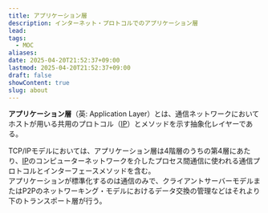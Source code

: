 ```yaml
---
title: アプリケーション層
description: インターネット・プロトコルでのアプリケーション層
lead: 
tags:
  - MOC
aliases: 
date: 2025-04-20T21:52:37+09:00
lastmod: 2025-04-20T21:52:37+09:00
draft: false
showContent: true
slug: about
---
```

**アプリケーション層**（英: Application Layer）とは、通信ネットワークにおいてホストが用いる共用のプロトコル（[IP](../protocol/IP.md)）とメソッドを示す抽象化レイヤーである。

TCP/IPモデルにおいては、アプリケーション層は4階層のうちの第4層にあたり、[IP](../protocol/IP.md)のコンピューターネットワークを介したプロセス間通信に使われる通信プロトコルとインターフェースメソッドを含む。  
アプリケーションが標準化するのは通信のみで、クライアントサーバーモデルまたはP2Pのネットワーキング・モデルにおけるデータ交換の管理などはそれより下のトランスポート層が行う。